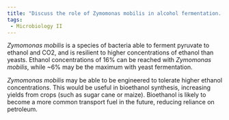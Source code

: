 ```yaml
---
title: "Discuss the role of Zymomonas mobilis in alcohol fermentation. How does its ethanol tolerance compare to yeast? Explain the potential applications of engineering Z. mobilis for bioethanol synthesis. "
tags:
 - Microbiology II
---
```


_Zymomonas mobilis_ is a species of bacteria able to ferment pyruvate to ethanol and CO2, and is resilient to higher concentrations of ethanol than yeasts. Ethanol concentrations of 16% can be reached with _Zymomonas mobilis_, while ~6% may be the maximum with yeast fermentation.  

_Zymomonas mobilis_ may be able to be engineered to tolerate higher ethanol concentrations. This would be useful in bioethanol synthesis, increasing yields from crops (such as sugar cane or maize). Bioethanol is likely to become a more common transport fuel in the future, reducing reliance on petroleum.  
